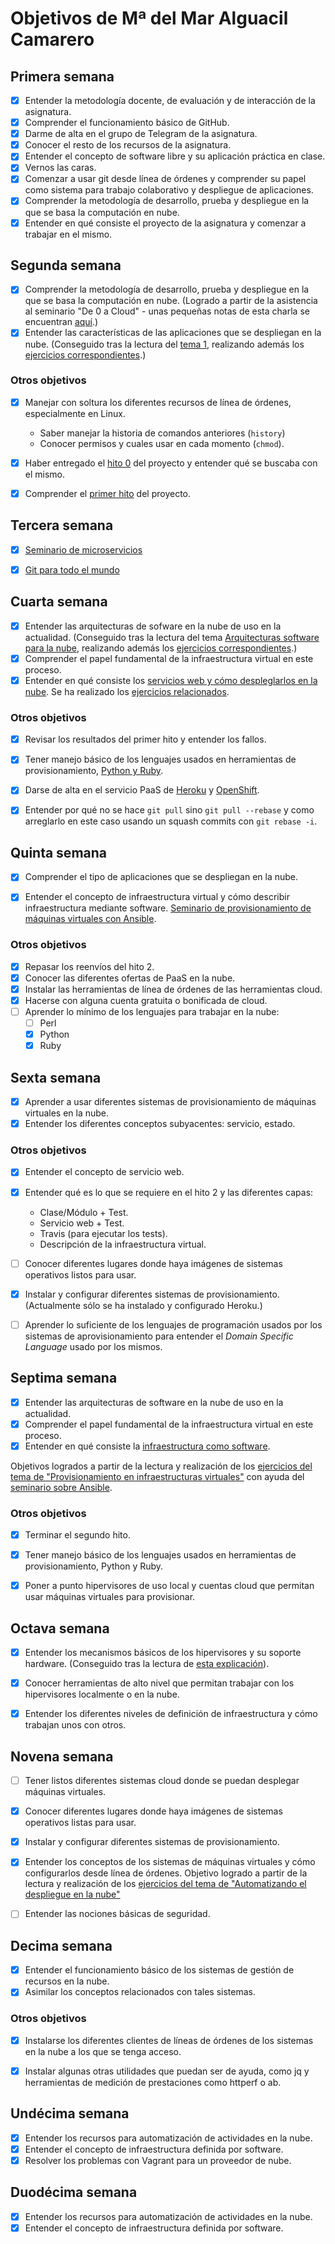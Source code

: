 # Objetivos de Mª del Mar Alguacil Camarero
## Primera semana

- [x] Entender la metodología docente, de evaluación y de interacción de la asignatura.
- [x] Comprender el funcionamiento básico de GitHub.
- [x] Darme de alta en el grupo de Telegram de la asignatura.
- [x] Conocer el resto de los recursos de la asignatura.
- [x] Entender el concepto de software libre y su aplicación práctica en clase.
- [x] Vernos las caras.
- [x] Comenzar a usar git desde línea de órdenes y comprender su papel como sistema para trabajo colaborativo y despliegue de aplicaciones.
- [x] Comprender la metodología de desarrollo, prueba y despliegue en la que se basa la computación en nube.
- [x] Entender en qué consiste el proyecto de la asignatura y comenzar a trabajar en el mismo.

## Segunda semana

- [x] Comprender la metodología de desarrollo, prueba y despliegue en la que se basa la computación en nube. (Logrado a partir de la asistencia al seminario "De 0 a Cloud" - unas pequeñas notas de esta charla se encuentran [aquí](https://github.com/MarAl15/EjerciciosCC/blob/master/Seminarios/De0aCloud.md).)
- [x] Entender las características de las aplicaciones que se despliegan en la nube. (Conseguido tras la lectura del [tema 1](http://jj.github.io/CC/documentos/temas/Arquitecturas_para_la_nube), realizando además los [ejercicios correspondientes](https://github.com/MarAl15/EjerciciosCC/blob/master/Tema0/tema0.md).)

### Otros objetivos
- [x] Manejar con soltura los diferentes recursos de línea de órdenes, especialmente en Linux. 
	- Saber manejar la historia de comandos anteriores (`history`)
	- Conocer permisos y cuales usar en cada momento (`chmod`).
- [x] Haber entregado el [hito 0](https://github.com/JJ/CC-18-19/blob/master/proyectos/hito-0.md) del proyecto y entender qué se buscaba con el mismo.
- [x] Comprender el [primer hito](https://github.com/MarAl15/ProyectoCC) del proyecto.


## Tercera semana

- [x] [Seminario de microservicios](https://www.youtube.com/watch?v=sh67hQwU14Y&feature=youtu.be)
- [x] [Git para todo el mundo](https://www.youtube.com/watch?v=gmXyJI01qa8&feature=youtu.be)


## Cuarta semana

- [x] Entender las arquitecturas de sofware en la nube de uso en la actualidad. (Conseguido tras la lectura del tema [Arquitecturas software para la nube](http://jj.github.io/CC/documentos/temas/Arquitecturas_para_la_nube), realizando además los [ejercicios correspondientes](https://github.com/MarAl15/EjerciciosCC/blob/master/Tema0/tema0.md).)
- [x] Comprender el papel fundamental de la infraestructura virtual en este proceso.
- [x] Entender en qué consiste los [servicios web y cómo despleglarlos en la nube](https://jj.github.io/CC/documentos/temas/PaaS). Se ha realizado los [ejercicios relacionados](https://github.com/MarAl15/EjerciciosCC/blob/master/Tema2/tema2.md).

### Otros objetivos
- [x] Revisar los resultados del primer hito y entender los fallos.
- [x] Tener manejo básico de los lenguajes usados en herramientas de provisionamiento, [Python y Ruby](https://github.com/MarAl15/EjerciciosCC/blob/master/Objetivos/images/python-ruby.png).
- [x] Darse de alta en el servicio PaaS de [Heroku](https://github.com/MarAl15/EjerciciosCC/blob/master/Tema2/images/heroku.png) y [OpenShift](https://github.com/MarAl15/EjerciciosCC/blob/master/Tema2/images/openshift.png).
- [x] Entender por qué no se hace `git pull` sino `git pull --rebase` y como arreglarlo en este caso usando un squash commits con `git rebase -i`.


## Quinta semana

- [x] Comprender el tipo de aplicaciones que se despliegan en la nube.
- [x] Entender el concepto de infraestructura virtual y cómo describir infraestructura mediante software. [Seminario de provisionamiento de máquinas virtuales con Ansible](http://youtu.be/gFd9aj78_SM).


### Otros objetivos

- [x] Repasar los reenvíos del hito 2.
- [x] Conocer las diferentes ofertas de PaaS en la nube.
- [x] Instalar las herramientas de línea de órdenes de las herramientas cloud.
- [x] Hacerse con alguna cuenta gratuita o bonificada de cloud.
- [ ] Aprender lo mínimo de los lenguajes para trabajar en la nube:
	- [ ] Perl
	- [x] Python
	- [x] Ruby
	
## Sexta semana

- [x] Aprender a usar diferentes sistemas de provisionamiento de máquinas virtuales en la nube.
- [x] Entender los diferentes conceptos subyacentes: servicio, estado.

### Otros objetivos
- [x] Entender el concepto de servicio web.
- [x] Entender qué es lo que se requiere en el hito 2 y las diferentes capas:
	- Clase/Módulo + Test.
	- Servicio web + Test.
	- Travis (para ejecutar los tests).
	- Descripción de la infraestructura virtual.
- [ ] Conocer diferentes lugares donde haya imágenes de sistemas operativos listos para usar. 
- [x] Instalar y configurar diferentes sistemas de provisionamiento. (Actualmente sólo se ha instalado y configurado Heroku.)
- [ ] Aprender lo suficiente de los lenguajes de programación usados por los sistemas de aprovisionamiento para entender el _Domain Specific Language_ usado por los mismos.


## Septima semana

- [x] Entender las arquitecturas de software en la nube de uso en la actualidad.
- [x] Comprender el papel fundamental de la infraestructura virtual en este proceso.
- [x] Entender en qué consiste la [infraestructura como software](https://jj.github.io/CC/documentos/temas/Provision).

Objetivos logrados a partir de la lectura y realización de los [ejercicios del tema de "Provisionamiento en infraestructuras virtuales"](https://github.com/MarAl15/EjerciciosCC/blob/master/Tema3/tema3.md) con ayuda del [seminario sobre Ansible](https://www.youtube.com/watch?v=gFd9aj78_SM).

### Otros objetivos
- [x] Terminar el segundo hito.
- [x] Tener manejo básico de los lenguajes usados en herramientas de provisionamiento, Python y Ruby.
- [x] Poner a punto hipervisores de uso local y cuentas cloud que permitan usar máquinas virtuales para provisionar.


## Octava semana

- [x] Entender los mecanismos básicos de los hipervisores y su soporte hardware. (Conseguido tras la lectura de [esta explicación](http://www.datakeeper.es/?p=716)).
- [x] Conocer herramientas de alto nivel que permitan trabajar con los hipervisores localmente o en la nube.
- [x] Entender los diferentes niveles de definición de infraestructura y cómo trabajan unos con otros.


## Novena semana

- [ ] Tener listos diferentes sistemas cloud donde se puedan desplegar máquinas virtuales.
- [x] Conocer diferentes lugares donde haya imágenes de sistemas operativos listas para usar.
- [x] Instalar y configurar diferentes sistemas de provisionamiento.
- [x] Entender los conceptos de los sistemas de máquinas virtuales y cómo configurarlos desde línea de órdenes. Objetivo logrado a partir de la lectura y realización de los [ejercicios del tema de "Automatizando el despliegue en la nube"](https://github.com/MarAl15/EjerciciosCC/blob/master/Tema4/tema4.md)
- [ ] Entender las nociones básicas de seguridad.


## Decima semana

- [x] Entender el funcionamiento básico de los sistemas de gestión de recursos en la nube.
- [x] Asimilar los conceptos relacionados con tales sistemas.

### Otros objetivos

- [x] Instalarse los diferentes clientes de líneas de órdenes de los sistemas en la nube a los que se tenga acceso.
- [x] Instalar algunas otras utilidades que puedan ser de ayuda, como jq y herramientas de medición de prestaciones como httperf o ab.


## Undécima semana

- [x] Entender los recursos para automatización de actividades en la nube.
- [x] Entender el concepto de infraestructura definida por software.
- [x] Resolver los problemas con Vagrant para un proveedor de nube.

## Duodécima semana

- [x] Entender los recursos para automatización de actividades en la nube.
- [x] Entender el concepto de infraestructura definida por software.
